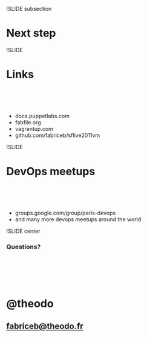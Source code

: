 !SLIDE subsection

# Next step #

!SLIDE

# Links #

<br />
<br />
<br />

* docs.puppetlabs.com
* fabfile.org
* vagrantup.com
* github.com/fabriceb/sflive2011vm

!SLIDE

# DevOps meetups #

<br />
<br />
<br />

* groups.google.com/group/paris-devops
* and many more devops meetups around the world


!SLIDE center

### Questions? ###

<br />
<br />
<br />
<br />

# @theodo #

## fabriceb@theodo.fr ##

